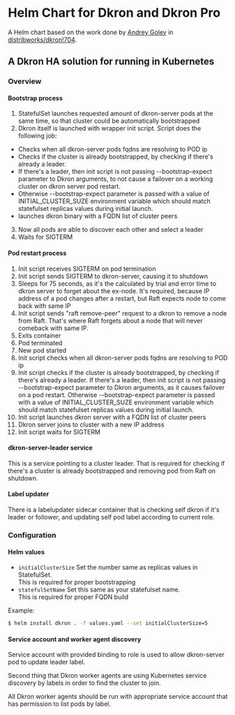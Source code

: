 # Helm Chart for Dkron and Dkron Pro

A Helm chart based on the work done by [Andrey Golev](https://github.com/andreygolev) in [distribworks/dkron!704](https://github.com/distribworks/dkron/pull/704).

## A Dkron HA solution for running in Kubernetes

### Overview

#### Bootstrap process

 1. StatefulSet launches requested amount of dkron-server pods at the same time, so that cluster could be automatically bootstrapped
 2. Dkron itself is launched with wrapper init script. Script does the following job:
   - Checks when all dkron-server pods fqdns are resolving to POD ip
   - Checks if the cluster is already bootstrapped, by checking if there's already a leader.  
   - If there's a leader, then init script is not passing --bootstrap-expect parameter to Dkron arguments, to not cause a failover on a working cluster on dkron server pod restart.           
   - Otherwise --bootstrap-expect parameter is passed with a value of INITIAL_CLUSTER_SUZE environment variable which should match statefulset replicas values during initial launch.
   - launches dkron binary with a FQDN list of cluster peers
3. Now all pods are able to discover each other and select a leader
4. Waits for SIGTERM

#### Pod restart process

1.  Init script receives SIGTERM on pod termination
1. Init script sends SIGTERM to dkron-server, causing it to shutdown
1. Sleeps for 75 seconds, as it's the calculated by trial and error time to dkron server to forget about the ex-node. It's required, because IP address of a pod changes after a restart, but Raft expects node to come back with same IP
1. Init script sends "raft remove-peer" request to a dkron to remove a node from Raft. That's where Raft forgets about a node that will never comeback with same IP.
1. Exits container
1. Pod terminated
1. New pod started
1. Init script checks when all dkron-server pods fqdns are resolving to POD ip
1. Init script checks if the cluster is already bootstrapped, by checking if there's already a leader. If there's a leader, then init script is not passing --bootstrap-expect parameter to Dkron arguments, as it causes failover on a pod restart. Otherwise --bootstrap-expect parameter is passed with a value of INITIAL_CLUSTER_SUZE environment variable which should match statefulset replicas values during initial launch.
1. Init script launches dkron server with a FQDN list of cluster peers
1. Dkron server joins to cluster with a new IP address
1. Init script waits for SIGTERM

#### dkron-server-leader service

This is a service pointing to a cluster leader. That is required for checking if there's a cluster is already bootstrapped and removing pod from Raft on shutdown.

#### Label updater

There is a labelupdater sidecar container that is checking self dkron if it's leader or follower, and updating self pod label according to current role.

### Configuration

#### Helm values

 * `initialClusterSize`
   Set the number same as replicas values in StatefulSet.  
   This is required for proper bootstrapping
 * `statefulSetName`
   Set this same as your statefulset name.  
   This is required for proper FQDN build

Example:

```sh
$ helm install dkron . -f values.yaml --set initialClusterSize=5
```

#### Service account and worker agent discovery

Service account with provided binding to role is used to allow dkron-server pod to update leader label.  

Second thing that Dkron worker agents are using Kubernetes service discovery by labels in order to find the cluster to join.  

All Dkron worker agents should be run with appropriate service account that has permission to list pods by label.
 